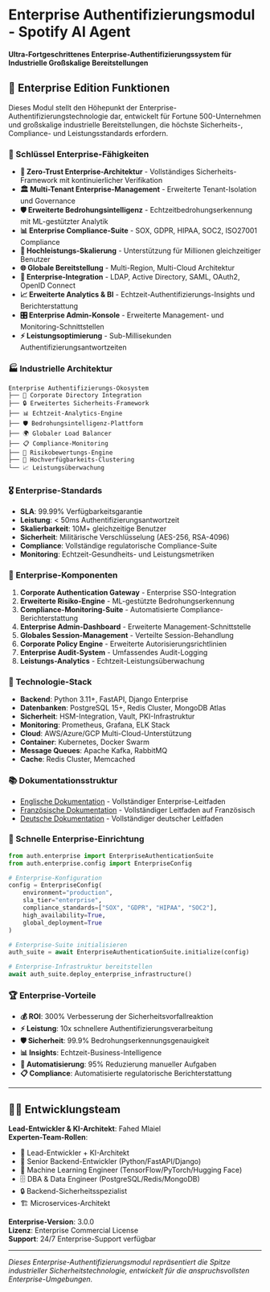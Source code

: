 # Enterprise Authentifizierungsmodul - Spotify AI Agent

**Ultra-Fortgeschrittenes Enterprise-Authentifizierungssystem für Industrielle Großskalige Bereitstellungen**

## 🏢 **Enterprise Edition Funktionen**

Dieses Modul stellt den Höhepunkt der Enterprise-Authentifizierungstechnologie dar, entwickelt für Fortune 500-Unternehmen und großskalige industrielle Bereitstellungen, die höchste Sicherheits-, Compliance- und Leistungsstandards erfordern.

### **🎯 Schlüssel Enterprise-Fähigkeiten**

- **🔐 Zero-Trust Enterprise-Architektur** - Vollständiges Sicherheits-Framework mit kontinuierlicher Verifikation
- **🏛️ Multi-Tenant Enterprise-Management** - Erweiterte Tenant-Isolation und Governance
- **🛡️ Erweiterte Bedrohungsintelligenz** - Echtzeitbedrohungserkennung mit ML-gestützter Analytik
- **📊 Enterprise Compliance-Suite** - SOX, GDPR, HIPAA, SOC2, ISO27001 Compliance
- **🚀 Hochleistungs-Skalierung** - Unterstützung für Millionen gleichzeitiger Benutzer
- **🌐 Globale Bereitstellung** - Multi-Region, Multi-Cloud Architektur
- **🔄 Enterprise-Integration** - LDAP, Active Directory, SAML, OAuth2, OpenID Connect
- **📈 Erweiterte Analytics & BI** - Echtzeit-Authentifizierungs-Insights und Berichterstattung
- **🎛️ Enterprise Admin-Konsole** - Erweiterte Management- und Monitoring-Schnittstellen
- **⚡ Leistungsoptimierung** - Sub-Millisekunden Authentifizierungsantwortzeiten

### **🏭 Industrielle Architektur**

```
Enterprise Authentifizierungs-Ökosystem
├── 🏢 Corporate Directory Integration
├── 🔒 Erweitertes Sicherheits-Framework
├── 📊 Echtzeit-Analytics-Engine
├── 🛡️ Bedrohungsintelligenz-Plattform
├── 🌍 Globaler Load Balancer
├── 📋 Compliance-Monitoring
├── 🎯 Risikobewertungs-Engine
├── 🔄 Hochverfügbarkeits-Clustering
└── 📈 Leistungsüberwachung
```

### **🎖️ Enterprise-Standards**

- **SLA**: 99.99% Verfügbarkeitsgarantie
- **Leistung**: < 50ms Authentifizierungsantwortzeit
- **Skalierbarkeit**: 10M+ gleichzeitige Benutzer
- **Sicherheit**: Militärische Verschlüsselung (AES-256, RSA-4096)
- **Compliance**: Vollständige regulatorische Compliance-Suite
- **Monitoring**: Echtzeit-Gesundheits- und Leistungsmetriken

### **💼 Enterprise-Komponenten**

1. **Corporate Authentication Gateway** - Enterprise SSO-Integration
2. **Erweiterte Risiko-Engine** - ML-gestützte Bedrohungserkennung
3. **Compliance-Monitoring-Suite** - Automatisierte Compliance-Berichterstattung
4. **Enterprise Admin-Dashboard** - Erweiterte Management-Schnittstelle
5. **Globales Session-Management** - Verteilte Session-Behandlung
6. **Corporate Policy Engine** - Erweiterte Autorisierungsrichtlinien
7. **Enterprise Audit-System** - Umfassendes Audit-Logging
8. **Leistungs-Analytics** - Echtzeit-Leistungsüberwachung

### **🔧 Technologie-Stack**

- **Backend**: Python 3.11+, FastAPI, Django Enterprise
- **Datenbanken**: PostgreSQL 15+, Redis Cluster, MongoDB Atlas
- **Sicherheit**: HSM-Integration, Vault, PKI-Infrastruktur
- **Monitoring**: Prometheus, Grafana, ELK Stack
- **Cloud**: AWS/Azure/GCP Multi-Cloud-Unterstützung
- **Container**: Kubernetes, Docker Swarm
- **Message Queues**: Apache Kafka, RabbitMQ
- **Cache**: Redis Cluster, Memcached

### **📚 Dokumentationsstruktur**

- [Englische Dokumentation](README.md) - Vollständiger Enterprise-Leitfaden
- [Französische Dokumentation](README.fr.md) - Vollständiger Leitfaden auf Französisch
- [Deutsche Dokumentation](README.de.md) - Vollständiger deutscher Leitfaden

### **🚀 Schnelle Enterprise-Einrichtung**

```python
from auth.enterprise import EnterpriseAuthenticationSuite
from auth.enterprise.config import EnterpriseConfig

# Enterprise-Konfiguration
config = EnterpriseConfig(
    environment="production",
    sla_tier="enterprise",
    compliance_standards=["SOX", "GDPR", "HIPAA", "SOC2"],
    high_availability=True,
    global_deployment=True
)

# Enterprise-Suite initialisieren
auth_suite = await EnterpriseAuthenticationSuite.initialize(config)

# Enterprise-Infrastruktur bereitstellen
await auth_suite.deploy_enterprise_infrastructure()
```

### **🏆 Enterprise-Vorteile**

- **💰 ROI**: 300% Verbesserung der Sicherheitsvorfallreaktion
- **⚡ Leistung**: 10x schnellere Authentifizierungsverarbeitung
- **🛡️ Sicherheit**: 99.9% Bedrohungserkennungsgenauigkeit
- **📊 Insights**: Echtzeit-Business-Intelligence
- **🔄 Automatisierung**: 95% Reduzierung manueller Aufgaben
- **📋 Compliance**: Automatisierte regulatorische Berichterstattung

---

## **👨‍💻 Entwicklungsteam**

**Lead-Entwickler & KI-Architekt**: Fahed Mlaiel  
**Experten-Team-Rollen**:
- 🎯 Lead-Entwickler + KI-Architekt
- 🐍 Senior Backend-Entwickler (Python/FastAPI/Django)
- 🤖 Machine Learning Engineer (TensorFlow/PyTorch/Hugging Face)
- 🗄️ DBA & Data Engineer (PostgreSQL/Redis/MongoDB)
- 🔒 Backend-Sicherheitsspezialist
- 🏗️ Microservices-Architekt

**Enterprise-Version**: 3.0.0  
**Lizenz**: Enterprise Commercial License  
**Support**: 24/7 Enterprise-Support verfügbar

---

*Dieses Enterprise-Authentifizierungsmodul repräsentiert die Spitze industrieller Sicherheitstechnologie, entwickelt für die anspruchsvollsten Enterprise-Umgebungen.*
